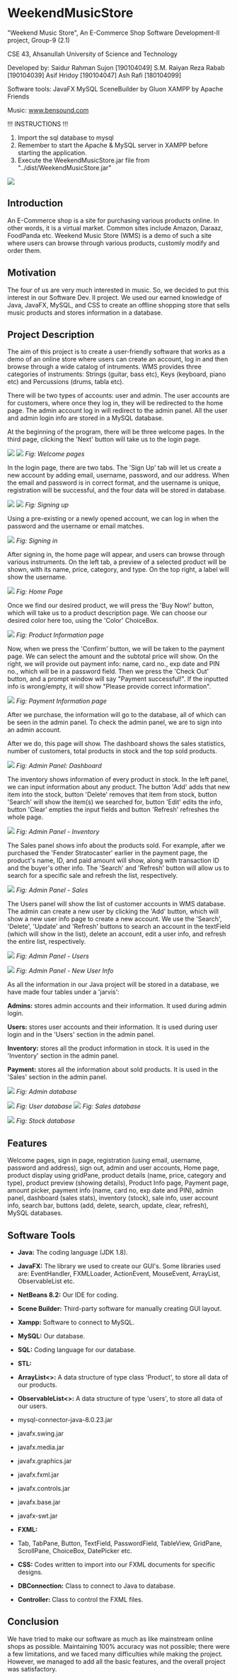 # WeekendMusicStore

"Weekend Music Store", An E-Commerce Shop
Software Development-II project, Group-9 (2.1)

CSE 43, Ahsanullah University of Science and Technology

Developed by:
Saidur Rahman Sujon [190104049]
S.M. Raiyan Reza Rabab [190104039]
Asif Hridoy [190104047]
Ash Rafi [180104099]

Software tools:
JavaFX 
MySQL
SceneBuilder by Gluon
XAMPP by Apache Friends

Music: www.bensound.com

!!! INSTRUCTIONS !!!
1. Import the sql database to mysql
2. Remember to start the Apache & MySQL server in XAMPP before starting the application.
3. Execute the WeekendMusicStore.jar file from "../dist/WeekendMusicStore.jar"


![](RackMultipart20230708-1-o92odt_html_c263c4643f56509f.png)



## **Introduction**

An E-Commerce shop is a site for purchasing various products online. In other words, it is a virtual market. Common sites include Amazon, Daraaz, FoodPanda etc. Weekend Music Store (WMS) is a demo of such a site where users can browse through various products, customly modify and order them.

## **Motivation**

The four of us are very much interested in music. So, we decided to put this interest in our Software Dev. II project. We used our earned knowledge of Java, JavaFX, MySQL, and CSS to create an offline shopping store that sells music products and stores information in a database.

## **Project Description**

The aim of this project is to create a user-friendly software that works as a demo of an online store where users can create an account, log in and then browse through a wide catalog of intruments. WMS provides three categories of instruments: Strings (guitar, bass etc), Keys (keyboard, piano etc) and Percussions (drums, tabla etc).

There will be two types of accounts: user and admin. The user accounts are for customers, where once they log in, they will be redirected to the home page. The admin account log in will redirect to the admin panel. All the user and admin login info are stored in a MySQL database.

At the beginning of the program, there will be three welcome pages. In the third page, clicking the 'Next' button will take us to the login page.

![](https://github.com/SR-Sujon/University-Projects/blob/main/Weekend%20Music%20Store/WeekendMusicStore/imges/Image2.jpeg) ![](RackMultipart20230708-1-o92odt_html_98695b88d8804c42.jpg)
_Fig: Welcome pages_

In the login page, there are two tabs. The 'Sign Up' tab will let us create a new account by adding email, username, password, and our address. When the email and password is in correct format, and the username is unique, registration will be successful, and the four data will be stored in database.

![](RackMultipart20230708-1-o92odt_html_70bab5f576534435.jpg) ![](RackMultipart20230708-1-o92odt_html_533d37d3d1b303a9.jpg)
_Fig: Signing up_

Using a pre-existing or a newly opened account, we can log in when the password and the username or email matches.

![](RackMultipart20230708-1-o92odt_html_1254c05193ed5a40.jpg)
_Fig: Signing in_

After signing in, the home page will appear, and users can browse through various instruments. On the left tab, a preview of a selected product will be shown, with its name, price, category, and type. On the top right, a label will show the username.

![](RackMultipart20230708-1-o92odt_html_2f8ebef25bc211f6.jpg)
_Fig: Home Page_

Once we find our desired product, we will press the 'Buy Now!' button, which will take us to a product description page. We can choose our desired color here too, using the 'Color' ChoiceBox.

![](RackMultipart20230708-1-o92odt_html_629f777f12e360d0.jpg)
_Fig: Product Information page_

Now, when we press the 'Confirm' button, we will be taken to the payment page. We can select the amount and the subtotal price will show. On the right, we will provide out payment info: name, card no., exp date and PIN no., which will be in a password field. Then we press the 'Check Out' button, and a prompt window will say "Payment successful!". If the inputted info is wrong/empty, it will show "Please provide correct information".

![](RackMultipart20230708-1-o92odt_html_6431e9da4753c870.jpg)
_Fig: Payment Information page_

After we purchase, the information will go to the database, all of which can be seen in the admin panel. To check the admin panel, we are to sign into an admin account.

After we do, this page will show. The dashboard shows the sales statistics, number of customers, total products in stock and the top sold products.

![](RackMultipart20230708-1-o92odt_html_31ee061aa24b5edd.jpg)
_Fig: Admin Panel: Dashboard_

The inventory shows information of every product in stock. In the left panel, we can input information about any product. The button 'Add' adds that new item into the stock, button 'Delete' removes that item from stock, button 'Search' will show the item(s) we searched for, button 'Edit' edits the info, button 'Clear' empties the input fields and button 'Refresh' refreshes the whole page.

![](RackMultipart20230708-1-o92odt_html_7d7cdd736096b905.jpg)
_Fig: Admin Panel - Inventory_

The Sales panel shows info about the products sold. For example, after we purchased the 'Fender Stratocaster' earlier in the payment page, the product's name, ID, and paid amount will show, along with transaction ID and the buyer's other info. The 'Search' and 'Refresh' button will allow us to search for a specific sale and refresh the list, respectively.

![](RackMultipart20230708-1-o92odt_html_44e5321599ddf3dc.jpg)
_Fig: Admin Panel - Sales_

The Users panel will show the list of customer accounts in WMS database. The admin can create a new user by clicking the 'Add' button, which will show a new user info page to create a new account. We use the 'Search', 'Delete', 'Update' and 'Refresh' buttons to search an account in the textField (which will show in the list), delete an account, edit a user info, and refresh the entire list, respectively.

![](RackMultipart20230708-1-o92odt_html_11f41c052f4022f9.jpg)
_Fig: Admin Panel - Users_

![](RackMultipart20230708-1-o92odt_html_52b07250fa17355e.png)
_Fig: Admin Panel - New User Info_

As all the information in our Java project will be stored in a database, we have made four tables under a 'jarvis':

**Admins:** stores admin accounts and their information. It used during admin login.

**Users:** stores user accounts and their information. It is used during user login and in the 'Users' section in the admin panel.

**Inventory:** stores all the product information in stock. It is used in the 'Inventory' section in the admin panel.

**Payment:** stores all the information about sold products. It is used in the 'Sales' section in the admin panel.

![](RackMultipart20230708-1-o92odt_html_fa46bb8330b0ea59.jpg)
_Fig: Admin database_

 ![](RackMultipart20230708-1-o92odt_html_57997318d2eb229a.jpg)
_Fig: User database_
 ![](RackMultipart20230708-1-o92odt_html_8e59db593e467057.jpg)
_Fig: Sales database_

![](RackMultipart20230708-1-o92odt_html_68637cfb4f7c25c5.jpg)
_Fig: Stock database_

## **Features**

Welcome pages, sign in page, registration (using email, username, password and address), sign out, admin and user accounts, Home page, product display using gridPane, product details (name, price, category and type), product preview (showing details), Product Info page, Payment page, amount picker, payment info (name, card no, exp date and PIN), admin panel, dashboard (sales stats), inventory (stock), sale info, user account info, search bar, buttons (add, delete, search, update, clear, refresh), MySQL databases.

## **Software Tools**

- **Java:** The coding language (JDK 1.8).
- **JavaFX:** The library we used to create our GUI's. Some libraries used are: EventHandler, FXMLLoader, ActionEvent, MouseEvent, ArrayList, ObservableList etc.
- **NetBeans 8.2:** Our IDE for coding.
- **Scene Builder:** Third-party software for manually creating GUI layout.
- **Xampp:** Software to connect to MySQL.
- **MySQL:** Our database.
- **SQL:** Coding language for our database.
- **STL:**

- **ArrayList\<\>:** A data structure of type class 'Product', to store all data of our products.
- **ObservableList\<\>:** A data structure of type 'users', to store all data of our users.
- mysql-connector-java-8.0.23.jar
- javafx.swing.jar
- javafx.media.jar
- javafx.graphics.jar
- javafx.fxml.jar
- javafx.controls.jar
- javafx.base.jar
- javafx-swt.jar

- **FXML:**

- Tab, TabPane, Button, TextField, PasswordField, TableView, GridPane, ScrollPane, ChoiceBox, DatePicker etc.

- **CSS:** Codes written to import into our FXML documents for specific designs.
- **DBConnection:** Class to connect to Java to database.
- **Controller:** Class to control the FXML files.

## **Conclusion**

We have tried to make our software as much as like mainstream online shops as possible. Maintaining 100% accuracy was not possible; there were a few limitations, and we faced many difficulties while making the project. However, we managed to add all the basic features, and the overall project was satisfactory.
